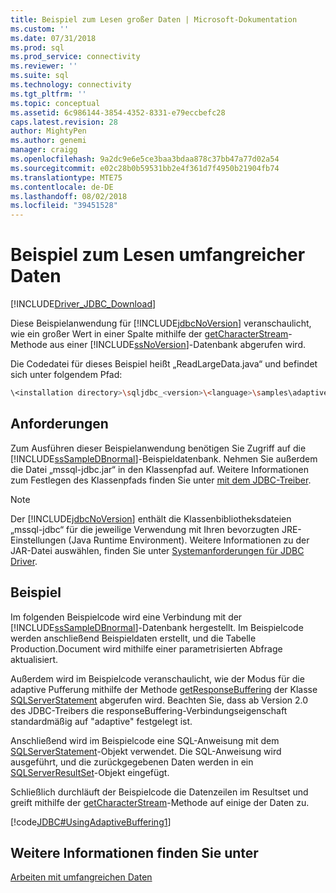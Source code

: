 ```yaml
---
title: Beispiel zum Lesen großer Daten | Microsoft-Dokumentation
ms.custom: ''
ms.date: 07/31/2018
ms.prod: sql
ms.prod_service: connectivity
ms.reviewer: ''
ms.suite: sql
ms.technology: connectivity
ms.tgt_pltfrm: ''
ms.topic: conceptual
ms.assetid: 6c986144-3854-4352-8331-e79eccbefc28
caps.latest.revision: 28
author: MightyPen
ms.author: genemi
manager: craigg
ms.openlocfilehash: 9a2dc9e6e5ce3baa3bdaa878c37bb47a77d02a54
ms.sourcegitcommit: e02c28b0b59531bb2e4f361d7f4950b21904fb74
ms.translationtype: MTE75
ms.contentlocale: de-DE
ms.lasthandoff: 08/02/2018
ms.locfileid: "39451528"
---
```

# <a name="reading-large-data-sample"></a>Beispiel zum Lesen umfangreicher Daten

[!INCLUDE[Driver_JDBC_Download](../../../includes/driver_jdbc_download.md)]

Diese Beispielanwendung für [!INCLUDE[jdbcNoVersion](../../../includes/jdbcnoversion_md.md)] veranschaulicht, wie ein großer Wert in einer Spalte mithilfe der [getCharacterStream](../../../connect/jdbc/reference/getcharacterstream-method-sqlserverresultset.md)-Methode aus einer [!INCLUDE[ssNoVersion](../../../includes/ssnoversion_md.md)]-Datenbank abgerufen wird.

Die Codedatei für dieses Beispiel heißt „ReadLargeData.java“ und befindet sich unter folgendem Pfad:

```bash
\<installation directory>\sqljdbc_<version>\<language>\samples\adaptive
```

## <a name="requirements"></a>Anforderungen

Zum Ausführen dieser Beispielanwendung benötigen Sie Zugriff auf die [!INCLUDE[ssSampleDBnormal](../../../includes/sssampledbnormal_md.md)]-Beispieldatenbank. Nehmen Sie außerdem die Datei „mssql-jdbc.jar“ in den Klassenpfad auf. Weitere Informationen zum Festlegen des Klassenpfads finden Sie unter [mit dem JDBC-Treiber](../../../connect/jdbc/using-the-jdbc-driver.md).

> [!NOTE]  
> Der [!INCLUDE[jdbcNoVersion](../../../includes/jdbcnoversion_md.md)] enthält die Klassenbibliotheksdateien „mssql-jdbc“ für die jeweilige Verwendung mit Ihren bevorzugten JRE-Einstellungen (Java Runtime Environment). Weitere Informationen zu der JAR-Datei auswählen, finden Sie unter [Systemanforderungen für JDBC Driver](../../../connect/jdbc/system-requirements-for-the-jdbc-driver.md).

## <a name="example"></a>Beispiel

Im folgenden Beispielcode wird eine Verbindung mit der [!INCLUDE[ssSampleDBnormal](../../../includes/sssampledbnormal_md.md)]-Datenbank hergestellt. Im Beispielcode werden anschließend Beispieldaten erstellt, und die Tabelle Production.Document wird mithilfe einer parametrisierten Abfrage aktualisiert.

Außerdem wird im Beispielcode veranschaulicht, wie der Modus für die adaptive Pufferung mithilfe der Methode [getResponseBuffering](../../../connect/jdbc/reference/getresponsebuffering-method-sqlserverstatement.md) der Klasse [SQLServerStatement](../../../connect/jdbc/reference/sqlserverstatement-class.md) abgerufen wird. Beachten Sie, dass ab Version 2.0 des JDBC-Treibers die responseBuffering-Verbindungseigenschaft standardmäßig auf "adaptive" festgelegt ist.

Anschließend wird im Beispielcode eine SQL-Anweisung mit dem [SQLServerStatement](../../../connect/jdbc/reference/sqlserverstatement-class.md)-Objekt verwendet. Die SQL-Anweisung wird ausgeführt, und die zurückgegebenen Daten werden in ein [SQLServerResultSet](../../../connect/jdbc/reference/sqlserverresultset-class.md)-Objekt eingefügt.

Schließlich durchläuft der Beispielcode die Datenzeilen im Resultset und greift mithilfe der [getCharacterStream](../../../connect/jdbc/reference/getcharacterstream-method-sqlserverresultset.md)-Methode auf einige der Daten zu.

[!code[JDBC#UsingAdaptiveBuffering1](../../../connect/jdbc/codesnippet/Java/reading-large-data-sample_1.java)]

## <a name="see-also"></a>Weitere Informationen finden Sie unter

[Arbeiten mit umfangreichen Daten](../../../connect/jdbc/code-samples/working-with-large-data.md)
